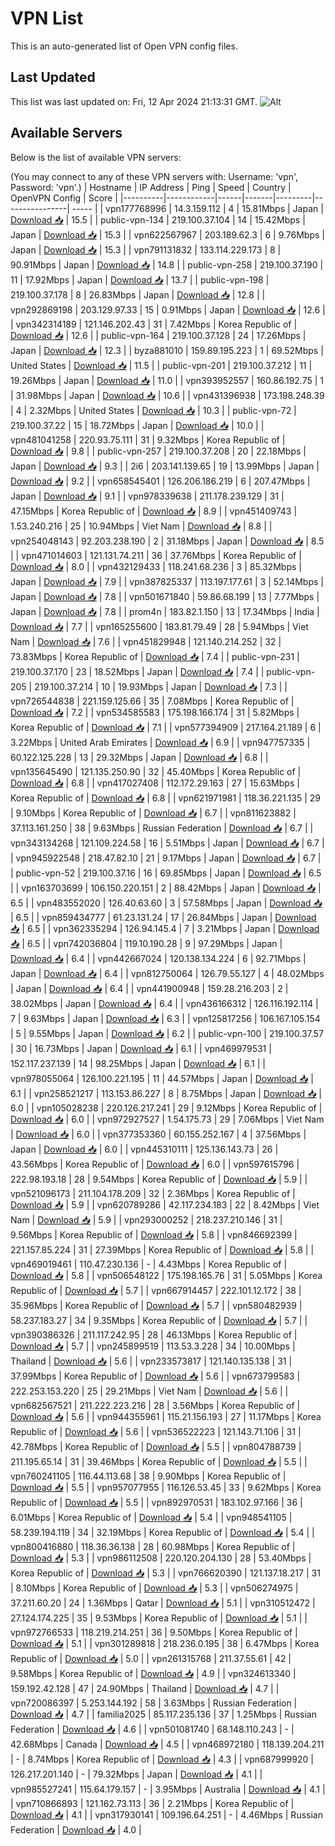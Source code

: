 # VPN List

This is an auto-generated list of Open VPN config files.

## Last Updated

This list was last updated on: Fri, 12 Apr 2024 21:13:31 GMT.
![Alt](https://repobeats.axiom.co/api/embed/186b98318ef1479477931607c1ad7d823f12451f.svg "Repobeats analytics image")

## Available Servers

Below is the list of available VPN servers:

(You may connect to any of these VPN servers with: Username: 'vpn', Password: 'vpn'.)
| Hostname | IP Address | Ping | Speed | Country | OpenVPN Config | Score |
|----------|------------|------|-------|---------|----------------| ----- |
| vpn177768996 | 14.3.159.112 | 4 | 15.81Mbps | Japan | [Download 📥](./configs/server_0_JP.ovpn) | 15.5 |
| public-vpn-134 | 219.100.37.104 | 14 | 15.42Mbps | Japan | [Download 📥](./configs/server_1_JP.ovpn) | 15.3 |
| vpn622567967 | 203.189.62.3 | 6 | 9.76Mbps | Japan | [Download 📥](./configs/server_2_JP.ovpn) | 15.3 |
| vpn791131832 | 133.114.229.173 | 8 | 90.91Mbps | Japan | [Download 📥](./configs/server_3_JP.ovpn) | 14.8 |
| public-vpn-258 | 219.100.37.190 | 11 | 17.92Mbps | Japan | [Download 📥](./configs/server_4_JP.ovpn) | 13.7 |
| public-vpn-198 | 219.100.37.178 | 8 | 26.83Mbps | Japan | [Download 📥](./configs/server_5_JP.ovpn) | 12.8 |
| vpn292869198 | 203.129.97.33 | 15 | 0.91Mbps | Japan | [Download 📥](./configs/server_6_JP.ovpn) | 12.6 |
| vpn342314189 | 121.146.202.43 | 31 | 7.42Mbps | Korea Republic of | [Download 📥](./configs/server_7_KR.ovpn) | 12.6 |
| public-vpn-164 | 219.100.37.128 | 24 | 17.26Mbps | Japan | [Download 📥](./configs/server_8_JP.ovpn) | 12.3 |
| byza881010 | 159.89.195.223 | 1 | 69.52Mbps | United States | [Download 📥](./configs/server_9_US.ovpn) | 11.5 |
| public-vpn-201 | 219.100.37.212 | 11 | 19.26Mbps | Japan | [Download 📥](./configs/server_10_JP.ovpn) | 11.0 |
| vpn393952557 | 160.86.192.75 | 1 | 31.98Mbps | Japan | [Download 📥](./configs/server_11_JP.ovpn) | 10.6 |
| vpn431396938 | 173.198.248.39 | 4 | 2.32Mbps | United States | [Download 📥](./configs/server_12_US.ovpn) | 10.3 |
| public-vpn-72 | 219.100.37.22 | 15 | 18.72Mbps | Japan | [Download 📥](./configs/server_13_JP.ovpn) | 10.0 |
| vpn481041258 | 220.93.75.111 | 31 | 9.32Mbps | Korea Republic of | [Download 📥](./configs/server_14_KR.ovpn) | 9.8 |
| public-vpn-257 | 219.100.37.208 | 20 | 22.18Mbps | Japan | [Download 📥](./configs/server_15_JP.ovpn) | 9.3 |
| 2i6 | 203.141.139.65 | 19 | 13.99Mbps | Japan | [Download 📥](./configs/server_16_JP.ovpn) | 9.2 |
| vpn658545401 | 126.206.186.219 | 6 | 207.47Mbps | Japan | [Download 📥](./configs/server_17_JP.ovpn) | 9.1 |
| vpn978339638 | 211.178.239.129 | 31 | 47.15Mbps | Korea Republic of | [Download 📥](./configs/server_18_KR.ovpn) | 8.9 |
| vpn451409743 | 1.53.240.216 | 25 | 10.94Mbps | Viet Nam | [Download 📥](./configs/server_19_VN.ovpn) | 8.8 |
| vpn254048143 | 92.203.238.190 | 2 | 31.18Mbps | Japan | [Download 📥](./configs/server_20_JP.ovpn) | 8.5 |
| vpn471014603 | 121.131.74.211 | 36 | 37.76Mbps | Korea Republic of | [Download 📥](./configs/server_21_KR.ovpn) | 8.0 |
| vpn432129433 | 118.241.68.236 | 3 | 85.32Mbps | Japan | [Download 📥](./configs/server_22_JP.ovpn) | 7.9 |
| vpn387825337 | 113.197.177.61 | 3 | 52.14Mbps | Japan | [Download 📥](./configs/server_23_JP.ovpn) | 7.8 |
| vpn501671840 | 59.86.68.199 | 13 | 7.77Mbps | Japan | [Download 📥](./configs/server_24_JP.ovpn) | 7.8 |
| prom4n | 183.82.1.150 | 13 | 17.34Mbps | India | [Download 📥](./configs/server_25_IN.ovpn) | 7.7 |
| vpn165255600 | 183.81.79.49 | 28 | 5.94Mbps | Viet Nam | [Download 📥](./configs/server_26_VN.ovpn) | 7.6 |
| vpn451829948 | 121.140.214.252 | 32 | 73.83Mbps | Korea Republic of | [Download 📥](./configs/server_27_KR.ovpn) | 7.4 |
| public-vpn-231 | 219.100.37.170 | 23 | 18.52Mbps | Japan | [Download 📥](./configs/server_28_JP.ovpn) | 7.4 |
| public-vpn-205 | 219.100.37.214 | 10 | 19.93Mbps | Japan | [Download 📥](./configs/server_29_JP.ovpn) | 7.3 |
| vpn726544838 | 221.159.125.66 | 35 | 7.08Mbps | Korea Republic of | [Download 📥](./configs/server_30_KR.ovpn) | 7.2 |
| vpn534585583 | 175.198.166.174 | 31 | 5.82Mbps | Korea Republic of | [Download 📥](./configs/server_31_KR.ovpn) | 7.1 |
| vpn577394909 | 217.164.21.189 | 6 | 3.22Mbps | United Arab Emirates | [Download 📥](./configs/server_32_AE.ovpn) | 6.9 |
| vpn947757335 | 60.122.125.228 | 13 | 29.32Mbps | Japan | [Download 📥](./configs/server_33_JP.ovpn) | 6.8 |
| vpn135645490 | 121.135.250.90 | 32 | 45.40Mbps | Korea Republic of | [Download 📥](./configs/server_34_KR.ovpn) | 6.8 |
| vpn417027408 | 112.172.29.163 | 27 | 15.63Mbps | Korea Republic of | [Download 📥](./configs/server_35_KR.ovpn) | 6.8 |
| vpn621971981 | 118.36.221.135 | 29 | 9.10Mbps | Korea Republic of | [Download 📥](./configs/server_36_KR.ovpn) | 6.7 |
| vpn811623882 | 37.113.161.250 | 38 | 9.63Mbps | Russian Federation | [Download 📥](./configs/server_37_RU.ovpn) | 6.7 |
| vpn343134268 | 121.109.224.58 | 16 | 5.51Mbps | Japan | [Download 📥](./configs/server_38_JP.ovpn) | 6.7 |
| vpn945922548 | 218.47.82.10 | 21 | 9.17Mbps | Japan | [Download 📥](./configs/server_39_JP.ovpn) | 6.7 |
| public-vpn-52 | 219.100.37.16 | 16 | 69.85Mbps | Japan | [Download 📥](./configs/server_40_JP.ovpn) | 6.5 |
| vpn163703699 | 106.150.220.151 | 2 | 88.42Mbps | Japan | [Download 📥](./configs/server_41_JP.ovpn) | 6.5 |
| vpn483552020 | 126.40.63.60 | 3 | 57.58Mbps | Japan | [Download 📥](./configs/server_42_JP.ovpn) | 6.5 |
| vpn859434777 | 61.23.131.24 | 17 | 26.84Mbps | Japan | [Download 📥](./configs/server_43_JP.ovpn) | 6.5 |
| vpn362335294 | 126.94.145.4 | 7 | 3.21Mbps | Japan | [Download 📥](./configs/server_44_JP.ovpn) | 6.5 |
| vpn742036804 | 119.10.190.28 | 9 | 97.29Mbps | Japan | [Download 📥](./configs/server_45_JP.ovpn) | 6.4 |
| vpn442667024 | 120.138.134.224 | 6 | 92.71Mbps | Japan | [Download 📥](./configs/server_46_JP.ovpn) | 6.4 |
| vpn812750064 | 126.79.55.127 | 4 | 48.02Mbps | Japan | [Download 📥](./configs/server_47_JP.ovpn) | 6.4 |
| vpn441900948 | 159.28.216.203 | 2 | 38.02Mbps | Japan | [Download 📥](./configs/server_48_JP.ovpn) | 6.4 |
| vpn436166312 | 126.116.192.114 | 7 | 9.63Mbps | Japan | [Download 📥](./configs/server_49_JP.ovpn) | 6.3 |
| vpn125817256 | 106.167.105.154 | 5 | 9.55Mbps | Japan | [Download 📥](./configs/server_50_JP.ovpn) | 6.2 |
| public-vpn-100 | 219.100.37.57 | 30 | 16.73Mbps | Japan | [Download 📥](./configs/server_51_JP.ovpn) | 6.1 |
| vpn469979531 | 152.117.237.139 | 14 | 98.25Mbps | Japan | [Download 📥](./configs/server_52_JP.ovpn) | 6.1 |
| vpn978055064 | 126.100.221.195 | 11 | 44.57Mbps | Japan | [Download 📥](./configs/server_53_JP.ovpn) | 6.1 |
| vpn258521217 | 113.153.86.227 | 8 | 8.75Mbps | Japan | [Download 📥](./configs/server_54_JP.ovpn) | 6.0 |
| vpn105028238 | 220.126.217.241 | 29 | 9.12Mbps | Korea Republic of | [Download 📥](./configs/server_55_KR.ovpn) | 6.0 |
| vpn972927527 | 1.54.175.73 | 29 | 7.06Mbps | Viet Nam | [Download 📥](./configs/server_56_VN.ovpn) | 6.0 |
| vpn377353360 | 60.155.252.167 | 4 | 37.56Mbps | Japan | [Download 📥](./configs/server_57_JP.ovpn) | 6.0 |
| vpn445310111 | 125.136.143.73 | 26 | 43.56Mbps | Korea Republic of | [Download 📥](./configs/server_58_KR.ovpn) | 6.0 |
| vpn597615796 | 222.98.193.18 | 28 | 9.54Mbps | Korea Republic of | [Download 📥](./configs/server_59_KR.ovpn) | 5.9 |
| vpn521096173 | 211.104.178.209 | 32 | 2.36Mbps | Korea Republic of | [Download 📥](./configs/server_60_KR.ovpn) | 5.9 |
| vpn620789286 | 42.117.234.183 | 22 | 8.42Mbps | Viet Nam | [Download 📥](./configs/server_61_VN.ovpn) | 5.9 |
| vpn293000252 | 218.237.210.146 | 31 | 9.56Mbps | Korea Republic of | [Download 📥](./configs/server_62_KR.ovpn) | 5.8 |
| vpn846692399 | 221.157.85.224 | 31 | 27.39Mbps | Korea Republic of | [Download 📥](./configs/server_63_KR.ovpn) | 5.8 |
| vpn469019461 | 110.47.230.136 | - | 4.43Mbps | Korea Republic of | [Download 📥](./configs/server_64_KR.ovpn) | 5.8 |
| vpn506548122 | 175.198.165.76 | 31 | 5.05Mbps | Korea Republic of | [Download 📥](./configs/server_65_KR.ovpn) | 5.7 |
| vpn667914457 | 222.101.12.172 | 38 | 35.96Mbps | Korea Republic of | [Download 📥](./configs/server_66_KR.ovpn) | 5.7 |
| vpn580482939 | 58.237.183.27 | 34 | 9.35Mbps | Korea Republic of | [Download 📥](./configs/server_67_KR.ovpn) | 5.7 |
| vpn390386326 | 211.117.242.95 | 28 | 46.13Mbps | Korea Republic of | [Download 📥](./configs/server_68_KR.ovpn) | 5.7 |
| vpn245899519 | 113.53.3.228 | 34 | 10.00Mbps | Thailand | [Download 📥](./configs/server_69_TH.ovpn) | 5.6 |
| vpn233573817 | 121.140.135.138 | 31 | 37.99Mbps | Korea Republic of | [Download 📥](./configs/server_70_KR.ovpn) | 5.6 |
| vpn673799583 | 222.253.153.220 | 25 | 29.21Mbps | Viet Nam | [Download 📥](./configs/server_71_VN.ovpn) | 5.6 |
| vpn682567521 | 211.222.223.216 | 28 | 3.56Mbps | Korea Republic of | [Download 📥](./configs/server_72_KR.ovpn) | 5.6 |
| vpn944355961 | 115.21.156.193 | 27 | 11.17Mbps | Korea Republic of | [Download 📥](./configs/server_73_KR.ovpn) | 5.6 |
| vpn536522223 | 121.143.71.106 | 31 | 42.78Mbps | Korea Republic of | [Download 📥](./configs/server_74_KR.ovpn) | 5.5 |
| vpn804788739 | 211.195.65.14 | 31 | 39.46Mbps | Korea Republic of | [Download 📥](./configs/server_75_KR.ovpn) | 5.5 |
| vpn760241105 | 116.44.113.68 | 38 | 9.90Mbps | Korea Republic of | [Download 📥](./configs/server_76_KR.ovpn) | 5.5 |
| vpn957077955 | 116.126.53.45 | 33 | 9.62Mbps | Korea Republic of | [Download 📥](./configs/server_77_KR.ovpn) | 5.5 |
| vpn892970531 | 183.102.97.166 | 36 | 6.01Mbps | Korea Republic of | [Download 📥](./configs/server_78_KR.ovpn) | 5.4 |
| vpn948541105 | 58.239.194.119 | 34 | 32.19Mbps | Korea Republic of | [Download 📥](./configs/server_79_KR.ovpn) | 5.4 |
| vpn800416880 | 118.36.36.138 | 28 | 60.98Mbps | Korea Republic of | [Download 📥](./configs/server_80_KR.ovpn) | 5.3 |
| vpn986112508 | 220.120.204.130 | 28 | 53.40Mbps | Korea Republic of | [Download 📥](./configs/server_81_KR.ovpn) | 5.3 |
| vpn766620390 | 121.137.18.217 | 31 | 8.10Mbps | Korea Republic of | [Download 📥](./configs/server_82_KR.ovpn) | 5.3 |
| vpn506274975 | 37.211.60.20 | 24 | 1.36Mbps | Qatar | [Download 📥](./configs/server_83_QA.ovpn) | 5.1 |
| vpn310512472 | 27.124.174.225 | 35 | 9.53Mbps | Korea Republic of | [Download 📥](./configs/server_84_KR.ovpn) | 5.1 |
| vpn972766533 | 118.219.214.251 | 36 | 9.50Mbps | Korea Republic of | [Download 📥](./configs/server_85_KR.ovpn) | 5.1 |
| vpn301289818 | 218.236.0.195 | 38 | 6.47Mbps | Korea Republic of | [Download 📥](./configs/server_86_KR.ovpn) | 5.0 |
| vpn261315768 | 211.37.55.61 | 42 | 9.58Mbps | Korea Republic of | [Download 📥](./configs/server_87_KR.ovpn) | 4.9 |
| vpn324613340 | 159.192.42.128 | 47 | 24.90Mbps | Thailand | [Download 📥](./configs/server_88_TH.ovpn) | 4.7 |
| vpn720086397 | 5.253.144.192 | 58 | 3.63Mbps | Russian Federation | [Download 📥](./configs/server_89_RU.ovpn) | 4.7 |
| familia2025 | 85.117.235.136 | 37 | 1.25Mbps | Russian Federation | [Download 📥](./configs/server_90_RU.ovpn) | 4.6 |
| vpn501081740 | 68.148.110.243 | - | 42.68Mbps | Canada | [Download 📥](./configs/server_91_CA.ovpn) | 4.5 |
| vpn468972180 | 118.139.204.211 | - | 8.74Mbps | Korea Republic of | [Download 📥](./configs/server_92_KR.ovpn) | 4.3 |
| vpn687999920 | 126.217.201.140 | - | 79.32Mbps | Japan | [Download 📥](./configs/server_93_JP.ovpn) | 4.1 |
| vpn985527241 | 115.64.179.157 | - | 3.95Mbps | Australia | [Download 📥](./configs/server_94_AU.ovpn) | 4.1 |
| vpn710866893 | 121.162.73.113 | 36 | 2.21Mbps | Korea Republic of | [Download 📥](./configs/server_95_KR.ovpn) | 4.1 |
| vpn317930141 | 109.196.64.251 | - | 4.46Mbps | Russian Federation | [Download 📥](./configs/server_96_RU.ovpn) | 4.0 |
